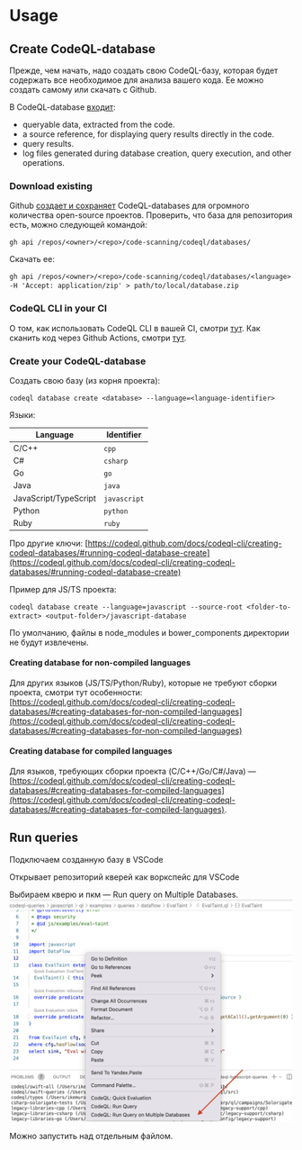 # Usage

## Create CodeQL-database

Прежде, чем начать, надо создать свою CodeQL-базу, которая будет содержать все необходимое для анализа вашего кода. Ее можно создать самому или скачать с Github.

В CodeQL-database [входит](https://codeql.github.com/docs/codeql-overview/codeql-glossary/#codeql-database):

* queryable data, extracted from the code.
* a source reference, for displaying query results directly in the code.
* query results.
* log files generated during database creation, query execution, and other operations.

### Download existing

Github [создает и сохраняет](https://codeql.github.com/docs/codeql-cli/creating-codeql-databases/#downloading-codeql-databases-from-github-com) CodeQL-databases для огромного количества open-source проектов. Проверить, что база для репозитория есть, можно следующей командой:

```
gh api /repos/<owner>/<repo>/code-scanning/codeql/databases/
```

Скачать ее:

```
gh api /repos/<owner>/<repo>/code-scanning/codeql/databases/<language> -H 'Accept: application/zip' > path/to/local/database.zip
```

### CodeQL CLI in your CI

О том, как использовать CodeQL CLI в вашей CI, смотри [тут](https://docs.github.com/en/code-security/secure-coding/using-codeql-code-scanning-with-your-existing-ci-system/configuring-codeql-cli-in-your-ci-system). Как сканить код через Github Actions, смотри [тут](https://docs.github.com/en/code-security/secure-coding/automatically-scanning-your-code-for-vulnerabilities-and-errors/setting-up-code-scanning-for-a-repository).

### Create your CodeQL-database

Создать свою базу (из корня проекта):

```
codeql database create <database> --language=<language-identifier>
```

Языки:

| Language              | Identifier   |
| --------------------- | ------------ |
| C/C++                 | `cpp`        |
| C#                    | `csharp`     |
| Go                    | `go`         |
| Java                  | `java`       |
| JavaScript/TypeScript | `javascript` |
| Python                | `python`     |
| Ruby                  | `ruby`       |

Про другие ключи: [https://codeql.github.com/docs/codeql-cli/creating-codeql-databases/#running-codeql-database-create](https://codeql.github.com/docs/codeql-cli/creating-codeql-databases/#running-codeql-database-create)

Пример для JS/TS проекта:

```
codeql database create --language=javascript --source-root <folder-to-extract> <output-folder>/javascript-database
```

По умолчанию, файлы в node\_modules и bower\_components директории не будут извлечены.

#### Creating database for non-compiled languages

Для других языков (JS/TS/Python/Ruby), которые не требуют сборки проекта, смотри тут особенности: [https://codeql.github.com/docs/codeql-cli/creating-codeql-databases/#creating-databases-for-non-compiled-languages](https://codeql.github.com/docs/codeql-cli/creating-codeql-databases/#creating-databases-for-non-compiled-languages)

#### Creating database for compiled languages

Для языков, требующих сборки проекта (C/C++/Go/C#/Java) — [https://codeql.github.com/docs/codeql-cli/creating-codeql-databases/#creating-databases-for-compiled-languages](https://codeql.github.com/docs/codeql-cli/creating-codeql-databases/#creating-databases-for-compiled-languages).

## Run queries

Подключаем созданную базу в VSCode

Открывает репозиторий кверей как воркспейс для VSCode

Выбираем кверю и пкм — Run query on Multiple Databases. ![](../../../../.gitbook/assets/изображение.png)

Можно запустить над отдельным файлом.
